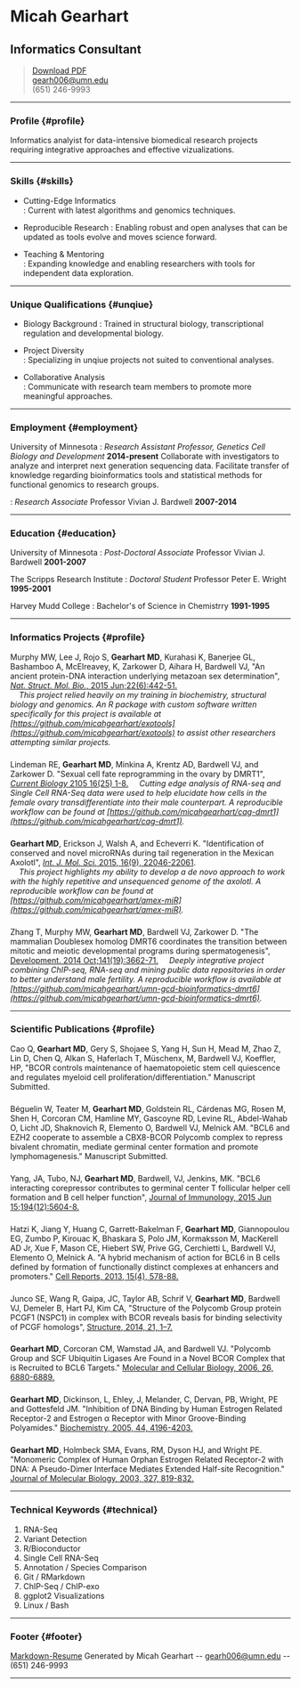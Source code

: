 # Micah Gearhart 
## Informatics Consultant

> [Download PDF](gearhart_2015.pdf)  
> [gearh006@umn.edu](gearh006@umn.edu)  
> (651) 246-9993

------

### Profile {#profile}

Informatics analyist for data-intensive biomedical research projects requiring integrative approaches and effective vizualizations.  

------

### Skills {#skills}

* Cutting-Edge Informatics  
  : Current with latest algorithms and genomics techniques.

* Reproducible Research
  : Enabling robust and open analyses that can be updated as tools evolve and moves science forward.

* Teaching & Mentoring  
  : Expanding knowledge and enabling researchers with tools for independent data exploration. 

------

### Unique Qualifications {#unqiue}

* Biology Background 
  : Trained in structural biology, transcriptional regulation and developmental biology.

* Project Diversity  
  : Specializing in unqiue projects not suited to conventional analyses. 

* Collaborative Analysis  
  : Communicate with research team members to promote more meaningful approaches. 

------

### Employment {#employment}

University of Minnesota
: *Research Assistant Professor, Genetics Cell Biology and Development*
  __2014-present__
Collaborate with investigators to analyze and interpret next generation sequencing data. Facilitate transfer of knowledge regarding bioinformatics tools and statistical methods for functional genomics to research groups. 

: *Research Associate* Professor  Vivian J. Bardwell
  __2007-2014__

------

### Education {#education}

University of Minnesota
: *Post-Doctoral Associate* Professor Vivian J. Bardwell
  __2001-2007__

The Scripps Research Institute
: *Doctoral Student* Professor Peter E. Wright 
  __1995-2001__

Harvey Mudd College
: Bachelor's of Science in Chemistrry
  __1991-1995__

------

### Informatics Projects {#profile} 
  Murphy MW, Lee J, Rojo S, **Gearhart MD**, Kurahasi K, Banerjee GL, Bashamboo A, McElreavey, K, Zarkower D, Aihara H, Bardwell VJ, "An ancient protein-DNA interaction underlying metazoan sex determination", [*Nat. Struct. Mol. Bio.*, 2015 Jun;22(6):442-51.](http://www.ncbi.nlm.nih.gov/pubmed/26005864)  
  &nbsp;&nbsp;&nbsp;&nbsp;*This project relied heavily on my training in biochemistry, structural biology and genomics.  An R package with custom software written specifically for this project is available at [https://github.com/micahgearhart/exotools](https://github.com/micahgearhart/exotools) to assist other researchers attempting similar projects.*

###   
  Lindeman RE, **Gearhart MD**, Minkina A, Krentz AD, Bardwell VJ, and Zarkower D. "Sexual cell fate reprogramming in the ovary by DMRT1", [*Current Biology* 2105 16(25) 1-8.](http://www.ncbi.nlm.nih.gov/pubmed/25683803)
  &nbsp;&nbsp;&nbsp;&nbsp;*Cutting edge analysis of RNA-seq and Single Cell RNA-Seq data were used to help elucidate how cells in the female ovary transdifferentiate into their male counterpart. A reproducible workflow can be found at [https://github.com/micahgearhart/cag-dmrt1](https://github.com/micahgearhart/cag-dmrt1).*

###   
  **Gearhart MD**, Erickson J, Walsh A, and Echeverri K. "Identification of conserved and novel microRNAs during tail regeneration in the Mexican Axolotl", [*Int. J. Mol. Sci.* 2015, 16(9), 22046-22061](http://www.mdpi.com/1422-0067/16/9/22046).  
  &nbsp;&nbsp;&nbsp;&nbsp;*This project highlights my ability to develop a de novo approach to work with the highly repetitive and unsequenced genome of the axolotl. A reproducible workflow can be found at [https://github.com/micahgearhart/amex-miR](https://github.com/micahgearhart/amex-miR).*

###   
  Zhang T, Murphy MW, **Gearhart MD**, Bardwell VJ, Zarkower D. "The mammalian Doublesex homolog DMRT6 coordinates the transition between mitotic and meiotic developmental programs during spermatogenesis", [Development. 2014 Oct;141(19):3662-71.](http://www.ncbi.nlm.nih.gov/pubmed/25249458)
  &nbsp;&nbsp;&nbsp;&nbsp;*Deeply integrative project combining ChIP-seq, RNA-seq and mining public data repositories in order to better understand male fertility.  A reproducible workflow is available at [https://github.com/micahgearhart/umn-gcd-bioinformatics-dmrt6](https://github.com/micahgearhart/umn-gcd-bioinformatics-dmrt6).*

------

### Scientific Publications {#profile}
Cao Q, **Gearhart MD**, Gery S, Shojaee S, Yang H, Sun H, Mead M, Zhao Z, Lin D, Chen Q,  Alkan S, Haferlach T, Müschenx, M, Bardwell VJ, Koeffler, HP, "BCOR controls maintenance of haematopoietic stem cell quiescence and regulates myeloid cell proliferation/differentiation." Manuscript Submitted.

###   
  Béguelin W, Teater M, **Gearhart MD**, Goldstein RL, Cárdenas MG, Rosen M, Shen H, Corcoran CM, Hamline MY, Gascoyne RD, Levine RL, Abdel-Wahab O, Licht JD, Shaknovich R, Elemento O, Bardwell VJ, Melnick AM. "BCL6 and EZH2 cooperate to assemble a CBX8-BCOR Polycomb complex to repress bivalent chromatin, mediate germinal center formation and promote lymphomagenesis." Manuscript Submitted.
 
###   
  Yang, JA, Tubo, NJ, **Gearhart MD**, Bardwell, VJ, Jenkins, MK. "BCL6 interacting corepressor contributes to germinal center T follicular helper cell formation and B cell helper function", [Journal of Immunology, 2015 Jun 15;194(12):5604-8.](http://www.ncbi.nlm.nih.gov/pubmed/?term=25964495)

###   
  Hatzi K, Jiang Y, Huang C, Garrett-Bakelman F, **Gearhart MD**, Giannopoulou EG, Zumbo P, Kirouac K, Bhaskara S, Polo JM, Kormaksson M, MacKerell AD Jr, Xue F, Mason CE, Hiebert SW, Prive GG, Cerchietti L, Bardwell VJ, Elemento O, Melnick A. "A hybrid mechanism of action for BCL6 in B cells defined by formation of functionally distinct complexes at enhancers and promoters." [Cell Reports, 2013, 15(4), 578-88.](http://www.ncbi.nlm.nih.gov/pubmed/23911289)

###   
  Junco SE, Wang R, Gaipa, JC, Taylor AB, Schrif V, **Gearhart MD**, Bardwell VJ, Demeler B, Hart PJ, Kim CA, "Structure of the Polycomb Group protein PCGF1 (NSPC1) in complex with BCOR reveals basis for binding selectivity of PCGF homologs", [Structure, 2014, 21, 1–7.](http://www.ncbi.nlm.nih.gov/pubmed/23523425)

###   
  **Gearhart MD**, Corcoran CM, Wamstad JA, and Bardwell VJ. "Polycomb Group and SCF Ubiquitin Ligases Are Found in a Novel BCOR Complex that is Recruited to BCL6 Targets." [Molecular and Cellular Biology, 2006, 26, 6880-6889.](http://www.ncbi.nlm.nih.gov/pubmed/16943429)

###   
   **Gearhart MD**, Dickinson, L, Ehley, J, Melander, C, Dervan, PB, Wright, PE and Gottesfeld JM. "Inhibition of DNA Binding by Human Estrogen Related Receptor-2 and Estrogen α Receptor with Minor Groove-Binding Polyamides." [Biochemistry, 2005, 44, 4196-4203.](http://www.ncbi.nlm.nih.gov/pubmed/15766247)

###   
   **Gearhart MD**, Holmbeck SMA, Evans, RM, Dyson HJ, and Wright PE. "Monomeric Complex of Human Orphan Estrogen Related Receptor-2 with DNA: A Pseudo-Dimer Interface Mediates Extended Half-site Recognition."  [Journal of Molecular Biology, 2003, 327, 819-832.](http://www.ncbi.nlm.nih.gov/pubmed/12654265)

------

### Technical Keywords {#technical}

1. RNA-Seq
1. Variant Detection
1. R/Bioconductor 
1. Single Cell RNA-Seq 
1. Annotation / Species Comparison 
1. Git / RMarkdown 
1. ChIP-Seq / ChIP-exo 
1. ggplot2 Visualizations 
1. Linux / Bash 

-------


### Footer {#footer}

[Markdown-Resume](http://there4development.com/markdown-resume/) Generated by Micah Gearhart -- [gearh006@umn.edu](gearh006@umn.edu) -- (651) 246-9993 

------
